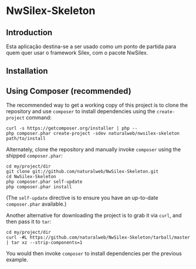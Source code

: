 NwSilex-Skeleton
================

Introduction
------------
Esta aplicação destina-se a ser usado como um ponto de partida para quem quer usar o framework Silex, com o pacote NwSilex.

Installation
------------

Using Composer (recommended)
----------------------------
The recommended way to get a working copy of this project is to clone the repository
and use `composer` to install dependencies using the `create-project` command:

    curl -s https://getcomposer.org/installer | php --
    php composer.phar create-project -sdev naturalweb/nwsilex-skeleton path/to/install

Alternately, clone the repository and manually invoke `composer` using the shipped
`composer.phar`:

    cd my/project/dir
    git clone git://github.com/naturalweb/NwSilex-Skeleton.git
    cd NwSilex-Skeleton
    php composer.phar self-update
    php composer.phar install

(The `self-update` directive is to ensure you have an up-to-date `composer.phar`
available.)

Another alternative for downloading the project is to grab it via `curl`, and
then pass it to `tar`:

    cd my/project/dir
    curl -#L https://github.com/naturalweb/NwSilex-Skeleton/tarball/master | tar xz --strip-components=1

You would then invoke `composer` to install dependencies per the previous
example.

